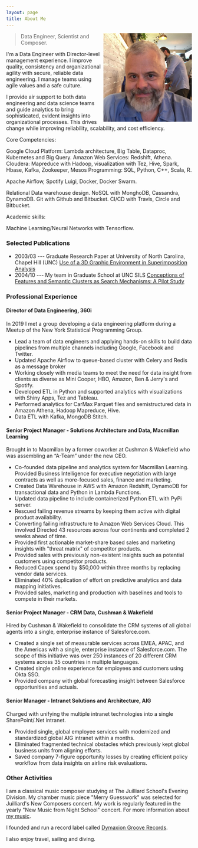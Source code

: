 ```yaml
---
layout: page
title: About Me
---
```


<!-- Global site tag (gtag.js) - Google Analytics -->
<script async src="https://www.googletagmanager.com/gtag/js?id=UA-114897373-5"></script>
<script>
  window.dataLayer = window.dataLayer || [];
  function gtag(){dataLayer.push(arguments);}
  gtag('js', new Date());

  gtag('config', 'UA-114897373-5');
</script>

<p class="full-width no-margin"><img src="/public/image/tom.jpg?raw=true" alt="THT" style="width:15rem;height:15rem;" align="right"/></p>

<blockquote class="full-width"><p>Data Engineer, Scientist and Composer.</p></blockquote>


I'm a Data Engineer with Director-level management experience. I improve quality, consistency and organizational agility with secure, reliable data engineering. I manage teams using agile values and a safe culture.

I provide air support to both data engineering and data science teams and guide analytics to bring sophisticated, evident insights into organizational processes. This drives change while improving reliability, scalability, and cost efficiency.

Core Competencies:

Google Cloud Platform: Lambda architecture, Big Table, Dataproc, Kubernetes and Big Query. Amazon Web Services: Redshift, Athena. Cloudera: Mapreduce with Hadoop, visualization with Tez, Hive, Spark, Hbase, Kafka, Zookeeper, Mesos Programming: SQL, Python, C++, Scala, R.

Apache Airflow, Spotify Luigi, Docker, Docker Swarm.

Relational Data warehouse design. NoSQL with MonghoDB, Cassandra, DynamoDB. Git with Github and Bitbucket. CI/CD with Travis, Circle and Bitbucket.

Academic skills:

Machine Learning/Neural Networks with Tensorflow.

### Selected Publications
* 2003/03 --- Graduate Research Paper at University of North Carolina, Chapel Hill (UNC) [Use of a 3D Graphic Environment in Superimposition Analysis](https://open-video.org/papers/3Danalysis.pdf)
* 2004/10 --- My team in Graduate School at UNC SILS [Conceptions of Features and Semantic Clusters as Search Mechanisms: A Pilot Study](https://www-nlpir.nist.gov/projects/tvpubs/tvpapers04/unc.pdf)



### Professional Experience

#### Director of Data Engineering, 360i
In 2019 I met a group developing a data engineering platform during a Meetup of the New York Statistical Programming Group.

* Lead a team of data engineers and applying hands-on skills to build data pipelines from multiple
channels including Google, Facebook and Twitter.
* Updated Apache Airflow to queue-based cluster with Celery and Redis as a message broker
* Working closely with media teams to meet the need for data insight from clients as diverse as Mini
Cooper, HBO, Amazon, Ben & Jerry's and Spotify.
* Developed ETL in Python and supported analytics with visualizations with Shiny Apps, Tez and
Tableau.
* Performed analytics for CarMax Parquet files and semistructured data in Amazon Athena, Hadoop
Mapreduce, Hive.
* Data ETL with Kafka, MongoDB Stitch.

#### Senior Project Manager - Solutions Architecture and Data, Macmillan Learning
Brought in to Macmillan by a former coworker at Cushman & Wakefield who was assembling an “A-Team” under the new CEO.

* Co-founded data pipeline and analytics system for Macmillan Learning. Provided Business Intelligence for executive negotiation with large contracts as well as more-focused sales, finance and marketing.
* Created Data Warehouse in AWS with Amazon Redshift, DynamoDB for transactional data and Python in Lambda Functions.
* Updated data pipeline to include containerized Python ETL with PyPi server.
* Rescued failing revenue streams by keeping them active with digital product availability.
* Converting failing infrastructure to Amazon Web Services Cloud. This involved Directed 43 resources across four continents and completed 2 weeks ahead of time.
* Provided first actionable market-share based sales and marketing insights with "threat matrix" of competitor products.
* Provided sales with previously non-existent insights such as potential customers using competitor products.
* Reduced Capex spend by $50,000 within three months by replacing vendor data services.
* Eliminated 40% duplication of effort on predictive analytics and data mapping initiatives.
* Provided sales, marketing and production with baselines and tools to compete in their markets.

#### Senior Project Manager - CRM Data, Cushman & Wakefield
Hired by Cushman & Wakefield to consolidate the CRM systems of all global agents into a single, enterprise instance of Salesforce.com.

*  Created a single set of measurable services across EMEA, APAC, and the Americas with a single, enterprise instance of Salesforce.com. The scope of this initiative was over 250 instances of 20 different CRM systems across 35 countries in multiple languages.
*  Created single online experience for employees and customers using Okta SSO.
*  Provided company with global forecasting insight between Salesforce opportunities and actuals.

#### Senior Manager - Intranet Solutions and Architecture, AIG

Charged with unifying the multiple intranet technologies into a single SharePoint/.Net intranet.

* Provided single, global employee services with modernized and standardized global AIG intranet within a months.
* Eliminated fragmented technical obstacles which previously kept global business units from aligning efforts.
* Saved company 7-figure opportunity losses by creating efficient policy workflow from data insights on airline risk evaluations.

### Other Activities

I am a classical music composer studying at The Juilliard School's Evening Division. My chamber music piece "Merry Guesswork" was selected for Juilliard's New Composers concert. My work is regularly featured in the yearly "New Music from Night School" concert. For more information about [my music](https://tomtolleson.nyc).

I founded and run a record label called [Dymaxion Groove Records](https://dymaxiongroove.com).

I also enjoy travel, sailing and diving.

